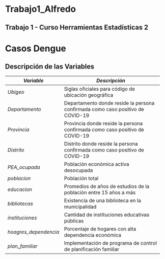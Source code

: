 # Trabajo1_Alfredo
## Trabajo 1 - Curso Herramientas Estadísticas 2

# Casos Dengue

## Descripción de las Variables

| *Variable*         | *Descripción*                                                                                         |
|----------------------|---------------------------------------------------------------------------------------------------------|
| *Ubigeo*  | Siglas oficiales para código de ubicación geográfica                           |
| *Departamento*  | Departamento donde reside la persona confirmada como caso positivo de COVID-19                           |
| *Provincia*     | Provincia donde reside la persona confirmada como caso positivo de COVID-19                              |
| *Distrito*      | Distrito donde reside la persona confirmada como caso positivo de COVID-19                               |
| *PEA_ocupada*      | Población económica activa desocupada                                         |
| *poblacion*        | Población total    |
| *educacion*          | Promedios de años de estudios de la población entre 15 años a más                                              |
| *bibliotecas*          | Existencia de una biblioteca en la municipalidad                                            |
| *instituciones* | Cantidad de instituciones educativas públicas                                                        |
| *hoagres_dependencia*        | Porcentaje de hogares con alta dependencia económica     |
| *plan_familiar*        | Implementación de programa de control de planificación familiar      |


